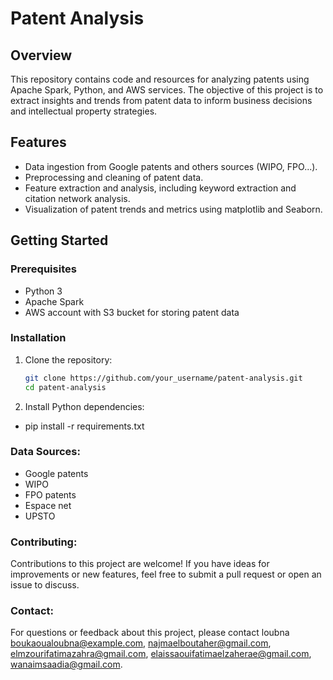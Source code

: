 # Patent Analysis

## Overview

This repository contains code and resources for analyzing patents using Apache Spark, Python, and AWS services. The objective of this project is to extract insights and trends from patent data to inform business decisions and intellectual property strategies.

## Features

- Data ingestion from Google patents and others sources (WIPO, FPO...).
- Preprocessing and cleaning of patent data.
- Feature extraction and analysis, including keyword extraction and citation network analysis.
- Visualization of patent trends and metrics using matplotlib and Seaborn.

## Getting Started

### Prerequisites

- Python 3
- Apache Spark
- AWS account with S3 bucket for storing patent data

### Installation

1. Clone the repository:

   ```bash
   git clone https://github.com/your_username/patent-analysis.git
   cd patent-analysis
   ```
2. Install Python dependencies:
 - pip install -r requirements.txt

### Data Sources:
- Google patents
- WIPO
- FPO patents
- Espace net
- UPSTO
### Contributing:

Contributions to this project are welcome! If you have ideas for improvements or new features, feel free to submit a pull request or open an issue to discuss.
### Contact:
For questions or feedback about this project, please contact loubna boukaoualoubna@example.com, najmaelboutaher@gmail.com, elmzourifatimazahra@gmail.com, elaissaouifatimaelzaherae@gmail.com, wanaimsaadia@gmail.com.

